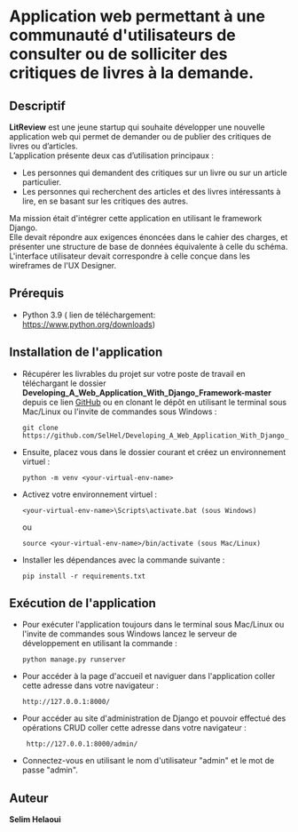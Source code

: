 # Application web permettant à une communauté d'utilisateurs de consulter ou de solliciter des critiques de livres à la demande.
## Descriptif
**LitReview** est une jeune startup qui souhaite développer une nouvelle application web qui permet de demander ou de publier des critiques de livres ou d’articles.<br>
L’application présente deux cas d’utilisation principaux :

* Les personnes qui demandent des critiques sur un livre ou sur un article particulier.
* Les personnes qui recherchent des articles et des livres intéressants à lire, en se basant sur les critiques des autres.

Ma mission était d'intégrer cette application en utilisant le framework Django.<br>
Elle devait répondre aux exigences énoncées dans le cahier des charges, et présenter une structure de base de données équivalente à celle du schéma.<br>
L'interface utilisateur devait correspondre à celle conçue dans les wireframes de l'UX Designer.

## Prérequis
* Python 3.9 ( lien de téléchargement: <https://www.python.org/downloads>)

## Installation de l'application

* Récupérer les livrables du projet sur votre poste de travail en téléchargant le dossier **Developing_A_Web_Application_With_Django_Framework-master** depuis ce lien [GitHub](https://github.com/SelHel/Developing_A_Web_Application_With_Django_Framework.git) ou en clonant le dépôt en utilisant le terminal sous Mac/Linux ou l'invite de commandes sous Windows :<br>

	```
	git clone https://github.com/SelHel/Developing_A_Web_Application_With_Django_Framework.git
	```

* Ensuite, placez vous dans le dossier courant et créez un environnement virtuel :

	```
	python -m venv <your-virtual-env-name>
	```

* Activez votre environnement virtuel :

	```
	<your-virtual-env-name>\Scripts\activate.bat (sous Windows)
	```
	ou
	
	```
	source <your-virtual-env-name>/bin/activate (sous Mac/Linux)
	```

* Installer les dépendances avec la commande suivante :

	```
	pip install -r requirements.txt
	```
## Exécution de l'application
* Pour exécuter l'application toujours dans le terminal sous Mac/Linux ou l'invite de commandes sous Windows lancez le serveur de développement en utilisant la commande :

	```
	python manage.py runserver
	```

* Pour accéder à la page d'accueil et naviguer dans l'application coller cette adresse dans votre navigateur :
	
	```
	http://127.0.0.1:8000/
	```
* Pour accéder au site d'administration de Django et pouvoir effectué des opérations CRUD coller cette adresse dans votre navigateur :

	```
	 http://127.0.0.1:8000/admin/
	```
* Connectez-vous en utilisant le nom d'utilisateur "admin" et le mot de passe "admin".

## Auteur
**Selim Helaoui**
